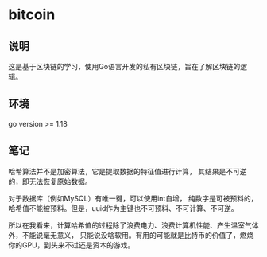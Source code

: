 # bitcoin

## 说明
这是基于区块链的学习，使用Go语言开发的私有区块链，旨在了解区块链的逻辑。

## 环境
go version >= 1.18

## 笔记
哈希算法并不是加密算法，它是提取数据的特征值进行计算，
其结果是不可逆的，即无法恢复原始数据。

对于数据库（例如MySQL）有唯一键，可以使用int自增，
纯数字是可被预料的，哈希值不能被预料。但是，uuid作为主键也不可预料、不可计算、不可逆。

所以在我看来，计算哈希值的过程除了浪费电力、浪费计算机性能、产生温室气体外，不能说毫无意义，
只能说没啥软用。有用的可能就是比特币的价值了，燃烧你的GPU，到头来不过还是资本的游戏。
